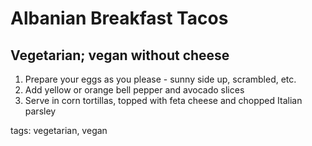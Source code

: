 Albanian Breakfast Tacos
=======================

Vegetarian; vegan without cheese
--------------------------------

1. Prepare your eggs as you please - sunny side up, scrambled, etc.
2. Add yellow or orange bell pepper and avocado slices
3. Serve in corn tortillas, topped with feta cheese and chopped Italian parsley

tags: vegetarian, vegan
